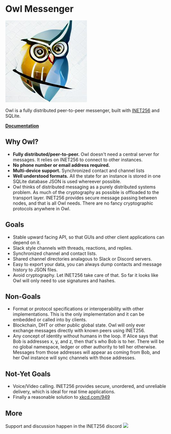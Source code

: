 # Owl Messenger
<img src="./asset/owl_logo.png"/>

Owl is a fully distributed peer-to-peer messenger, built with
[INET256](https://github.com/inet256/inet256) and SQLite.

**[Documentation](./doc/00_TOC.md)**

## Why Owl?
- **Fully distributed/peer-to-peer.**
Owl doesn't need a central server for messages.  It relies on INET256 to connect to other instances.
- **No phone number or email address required.**
- **Multi-device support.** Synchronized contact and channel lists
- **Well understood formats.**
All the state for an instance is stored in one SQLite database
JSON is used whereever possible.
- Owl thinks of distributed messaging as a purely distributed systems problem.
As much of the cryptography as possible is offloaded to the transport layer.
INET256 provides secure message passing between nodes, and that is all Owl needs.
There are no fancy cryptographic protocols anywhere in Owl.

## Goals
- Stable upward facing API, so that GUIs and other client applications can depend on it.
- Slack style channels with threads, reactions, and replies.
- Synchronized channel and contact lists.
- Shared channel directories analagous to Slack or Discord servers.
- Easy to export your data, you can always dump contacts and message history to JSON files.
- Avoid cryptography. Let INET256 take care of that.  So far it looks like Owl will only need to use signatures and hashes.

## Non-Goals
- Format or protocol specifications or interoperability with other implementations.
This is the only implementation and it can be embedded or called into by clients.
- Blockchain, DHT or other public global state.
Owl will only ever exchange messages directly with known peers using INET256.
- Any concept of identity without humans in the loop.
If Alice says that Bob is addresses x, y, and z, then that's who Bob is to her.
There will be no global namespace, ledger or other authority to tell her otherwise.
Messages from those addresses will appear as coming from Bob, and her Owl instance will sync channels with those addresses.

## Not-Yet Goals
- Voice/Video calling.
INET256 provides secure, unordered, and unreliable delivery, which is ideal for real time applications.
- Finally a reasonable solution to [xkcd.com/949](https://xkcd.com/949)

## More
Support and discussion happen in the INET256 discord
[<img src="https://discord.com/assets/cb48d2a8d4991281d7a6a95d2f58195e.svg" width="80">](https://discord.gg/TWy6aVWJ7f)
